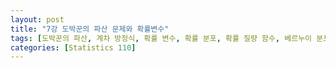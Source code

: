 ```yaml
---
layout: post
title: "7강 도박꾼의 파산 문제와 확률변수"
tags: [도박꾼의 파산, 계차 방정식, 확률 변수, 확률 분포, 확률 질량 함수, 베르누이 분포, 베르누이 시행, 이항 분포]
categories: [Statistics 110]
---
```



